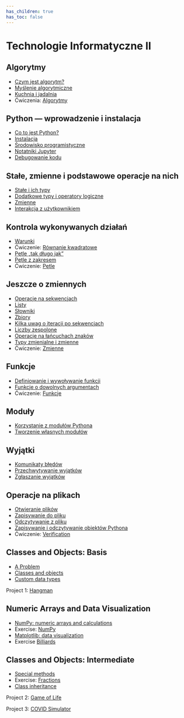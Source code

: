 ```yaml
---
has_children: true
has_toc: false
---
```


# Technologie Informatyczne II

## Algorytmy

* [Czym jest algorytm?](00%20Algorytmy/1%20Czym%20jest%20algorytm)
* [Myślenie algorytmiczne](00%20Algorytmy/2%20Myslenie%20algorytmiczne)
* [Kuchnia i jadalnia](00%20Algorytmy/3%20Kuchnia%20i%20jadalnia)
* Ćwiczenia: [Algorytmy](00%20Algorytmy/Cwiczenia)

## Python — wprowadzenie i instalacja

* [Co to jest Python?](01%20Python%20-%20wprowadzenie%20i%20instalacja/1%20Co%20to%20jest%20Python)
* [Instalacja](01%20Python%20-%20wprowadzenie%20i%20instalacja/2%20Instalacja)
* [Środowisko programistyczne](01%20Python%20-%20wprowadzenie%20i%20instalacja/3%20Srodowisko%20programistyczne)
* [Notatniki Jupyter](01%20Python%20-%20wprowadzenie%20i%20instalacja/4%20Notatniki%20Jupyter)
* [Debugowanie kodu](01%20Python%20-%20wprowadzenie%20i%20instalacja/5%20Debugowanie%20kodu)


## Stałe, zmienne i podstawowe operacje na nich

* [Stałe i ich typy](02%20Stale,%20zmienne%20i%20podstawowe%20operacje%20na%20nich/1%20Stale%20i%20ich%20typy)
* [Dodatkowe typy i operatory logiczne](02%20Stale,%20zmienne%20i%20podstawowe%20operacje%20na%20nich/2%20Dodatkowe%20typy%20i%20operatory%20logiczne)
* [Zmienne](02%20Stale,%20zmienne%20i%20podstawowe%20operacje%20na%20nich/3%20Zmienne)
* [Interakcja z użytkownikiem](02%20Stale,%20zmienne%20i%20podstawowe%20operacje%20na%20nich/4%20Interakcja%20z%20uzytkownikiem)

## Kontrola wykonywanych działań

* [Warunki](03%20Kontrola%20wykonywanych%20dzialan/1%20Warunki)
* Ćwiczenie: [Równanie kwadratowe](https://github.com/fizyka-python/rownanie)
* [Pętle „tak długo jak”](03%20Kontrola%20wykonywanych%20dzialan/2%20Petle%20tak%20dlugo%20jak)
* [Pętle z zakresem](03%20Kontrola%20wykonywanych%20dzialan/3%20Petle%20z%20zakresem)
* Ćwiczenie: [Pętle](https://github.com/fizyka-python/petle)

## Jeszcze o zmiennych

* [Operacje na sekwencjach](04%20Jeszcze%20o%20zmiennych/1%20Operacje%20na%20sekwencjach)
* [Listy](04%20Jeszcze%20o%20zmiennych/2%20Listy)
* [Słowniki](04%20Jeszcze%20o%20zmiennych/3%20Slowniki)
* [Zbiory](04%20Jeszcze%20o%20zmiennych/4%20Zbiory)
* [Kilka uwag o iteracji po sekwencjach](04%20Jeszcze%20o%20zmiennych/5%20Kilka%20uwag%20o%20iteracji%20po%20sekwencjach)
* [Liczby zespolone](04%20Jeszcze%20o%20zmiennych/6%20Liczby%20zespolone)
* [Operacje na łańcuchach znaków](04%20Jeszcze%20o%20zmiennych/7%20Operacje%20na%20lancuchach%20znakow)
* [Typy zmienialne i zmienne](04%20Jeszcze%20o%20zmiennych/8%20Typy%20zmienialne%20i%20zmienne)
* Ćwiczenie: [Zmienne](https://github.com/fizyka-python/zmienne)

## Funkcje

* [Definiowanie i wywoływanie funkcji](05%20Funkcje/1%20Definiowanie%20i%20wywolywanie%20funkcji)
* [Funkcje o dowolnych argumentach](05%20Funkcje/2%20Funkcje%20o%20dowolnych%20argumentach)
* Ćwiczenie: [Funkcje](https://github.com/fizyka-python/funkcje)

## Moduły

* [Korzystanie z modułów Pythona](06%20Moduly/1%20Korzystanie%20z%20modulow%20Pythona)
* [Tworzenie własnych modułów](06%20Moduly/2%20Tworzenie%20wlasnych%20modulow)

## Wyjątki

* [Komunikaty błędów](07%20Wyjatki/1%20Komunikaty%20bledow)
* [Przechwytywanie wyjątków](07%20Wyjatki/2%20Przechwytywanie%20wyjatkow)
* [Zgłaszanie wyjątków](07%20Wyjatki/3%20Zglaszanie%20wyjatkow)

## Operacje na plikach

* [Otwieranie plików](08%20Operacje%20na%20plikach/1%20Otwieranie%20plikow)
* [Zapisywanie do pliku](08%20Operacje%20na%20plikach/2%20Zapisywanie%20do%20pliku)
* [Odczytywanie z pliku](08%20Operacje%20na%20plikach/3%20Odczytywanie%20z%20pliku)
* [Zapisywanie i odczytywanie obiektów Pythona](08%20Operacje%20na%20plikach/4%20Zapisywanie%20i%20odczytywanie%20obiektow%20Pythona)
* Ćwiczenie: [Verification](https://github.com/mds-python/verification)

## Classes and Objects: Basis

* [A Problem](09%20Classes%20and%20Objects%20Basis/1%20A%20problem)
* [Classes and objects](09%20Classes%20and%20Objects%20Basis/2%20Classes%20and%20objects)
* [Custom data types](09%20Classes%20and%20Objects%20Basis/3%20Custom%20data%20types)

Project 1: [Hangman](https://github.com/mds-python/hangman)

## Numeric Arrays and Data Visualization

* [NumPy: numeric arrays and calculations](10%20Numeric%20Arrays%20and%20Data%20Visualization/1%20NumPy%20-%20numeric%20arrays%20and%20calculations)
* Exercise: [NumPy](https://github.com/mds-python/numpy)
* [Matplotlib: data visualization](10%20Numeric%20Arrays%20and%20Data%20Visualization/2%20Matplotlib%20-%20data%20visualization)
* Exercise [Billiards](https://github.com/mds-python/billiards)

## Classes and Objects: Intermediate

* [Special methods](11%20Classes%20and%20Objects%20Intermediate/1%20Special%20methods)
* Exercise: [Fractions](https://github.com/mds-python/fractions)
* [Class inheritance](11%20Classes%20and%20Objects%20Intermediate/2%20Class%20inheritance)

Project 2: [Game of Life](https://github.com/mds-python/game-of-life)

Project 3: [COVID Simulator](https://github.com/mds-python/covid)
